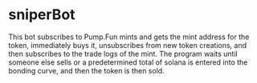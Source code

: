 # sniperBot
This bot subscribes to Pump.Fun mints and gets the mint address for the token, immediately buys it, unsubscribes from new token creations, and then subscribes to the trade logs of the mint. The program waits until someone else sells or a predetermined total of solana is entered into the bonding curve, and then the token is then sold.
